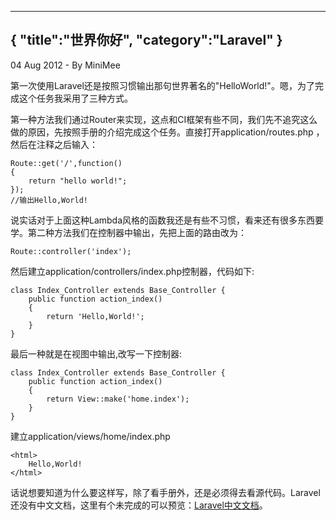 -----
{
    "title":"世界你好",
    "category":"Laravel"
}
-----

<p class="meta">04 Aug 2012 - By MiniMee</p>

<p>第一次使用Laravel还是按照习惯输出那句世界著名的"HelloWorld!"。嗯，为了完成这个任务我采用了三种方式。</p>

<p>第一种方法我们通过Router来实现，这点和CI框架有些不同，我们先不追究这么做的原因，先按照手册的介绍完成这个任务。直接打开application/routes.php
，然后在注释之后输入：</p>

<pre><code class="php">Route::get('/',function()
{
    return "hello world!"; 
});
//输出Hello,World!</code></pre>

<p>说实话对于上面这种Lambda风格的函数我还是有些不习惯，看来还有很多东西要学。第二种方法我们在控制器中输出，先把上面的路由改为：<p>

<pre><code class="php">Route::controller('index');</code></pre>

<p>然后建立application/controllers/index.php控制器，代码如下:</p>

<pre><code class="php">class Index_Controller extends Base_Controller {
    public function action_index()
    {
        return 'Hello,World!';
    }
}</code></pre>

<p>最后一种就是在视图中输出,改写一下控制器:</p>

<pre><code class="php">class Index_Controller extends Base_Controller {
    public function action_index()
    {
        return View::make('home.index');
    }
}</code></pre>
<p>建立application/views/home/index.php</p>
<pre><code class="html">&lt;html&gt;
    Hello,World!
&lt;/html&gt;</code></pre>
<p>话说想要知道为什么要这样写，除了看手册外，还是必须得去看源代码。Laravel还没有中文文档，这里有个未完成的可以预览：<a href="http://doc.outman.com">Laravel中文文档</a>。</p>
